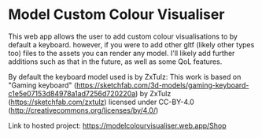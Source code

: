 # Model Custom Colour Visualiser

This web app allows the user to add custom colour visualisations to by default a keyboard. however, if you were to add other gltf (likely other types too) files to the assets you can render any model. I'll likely add further additions such as that in the future, as well as some QoL features.  

By default the keyboard model used is by ZxTulz:
This work is based on "Gaming keyboard" (https://sketchfab.com/3d-models/gaming-keyboard-c1e5e07153d84978a1ad7256d720220a) by ZxTulz (https://sketchfab.com/zxtulz) licensed under CC-BY-4.0 (http://creativecommons.org/licenses/by/4.0/)

Link to hosted project: https://modelcolourvisualiser.web.app/Shop
